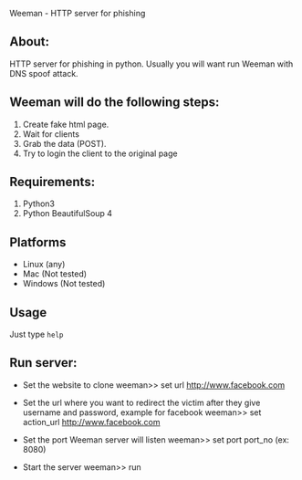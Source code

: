 Weeman - HTTP server for phishing


About:
------

HTTP server for phishing in python.
Usually you will want run Weeman with DNS spoof attack.

Weeman will do the following steps:
------------------------------------

1. Create fake html page.
2. Wait for clients
3. Grab the data (POST).
4. Try to login the client to the original page 

Requirements:
-------------

1. Python3
2. Python BeautifulSoup 4


Platforms
-----------

* Linux (any)
* Mac (Not tested)
* Windows (Not tested)


Usage
------

Just type `help`

Run server:
-----------

* Set the website to clone
	 weeman>> set url http://www.facebook.com

* Set the url where you want to redirect the victim after they give username and password, example for facebook
	 weeman>> set action_url http://www.facebook.com

* Set the port Weeman server will listen
	 weeman>> set port port_no (ex: 8080)

* Start the server
	 weeman>> run


